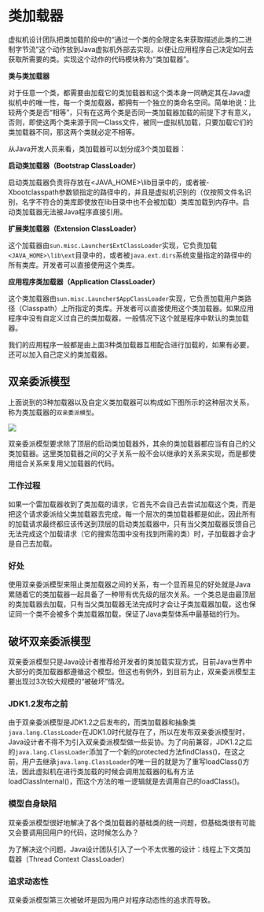 # 类加载器

虚拟机设计团队把类加载阶段中的“通过一个类的全限定名来获取描述此类的二进制字节流”这个动作放到Java虚拟机外部去实现，以便让应用程序自己决定如何去获取所需要的类。实现这个动作的代码模块称为“类加载器”。

**类与类加载器**

对于任意一个类，都需要由加载它的类加载器和这个类本身一同确定其在Java虚拟机中的唯一性，每一个类加载器，都拥有一个独立的类命名空间。简单地说：比较两个类是否“相等”，只有在这两个类是否同一类加载器加载的前提下才有意义，否则，即使这两个类来源于同一Class文件，被同一虚拟机加载，只要加载它们的类加载器不同，那这两个类就必定不相等。

从Java开发人员来看，类加载器可以划分成3个类加载器：

**启动类加载器（Bootstrap ClassLoader）**

启动类加载器负责将存放在<JAVA_HOME>\lib目录中的，或者被-Xbootclasspath参数锁指定的路径中的，并且是虚拟机识别的（仅按照文件名识别，名字不符合的类库即使放在lib目录中也不会被加载）类库加载到内存中。启动类加载器无法被Java程序直接引用。

**扩展类加载器（Extension ClassLoader）**

这个加载器由`sun.misc.Launcher$ExtClassLoader`实现，它负责加载`<JAVA_HOME>\lib\ext`目录中的，或者被`java.ext.dirs`系统变量指定的路径中的所有类库。开发者可以直接使用这个类库。

**应用程序类加载器（Application ClassLoader）**

这个类加载器由`sun.misc.Launcher$AppClassLoader`实现，它负责加载用户类路径（Classpath）上所指定的类库。开发者可以直接使用这个类加载器。如果应用程序中没有自定义过自己的类加载器，一般情况下这个就是程序中默认的类加载器。

我们的应用程序一般都是由上面3种类加载器互相配合进行加载的，如果有必要，还可以加入自己定义的类加载器。

## 双亲委派模型

上面说到的3种加载器以及自定义类加载器可以构成如下图所示的这种层次关系，称为类加载器的`双亲委派模型`。

![](../img/07/07_03_01_parents_delegation_model.png)

双亲委派模型要求除了顶层的启动类加载器外，其余的类加载器都应当有自己的父类加载器。这里类加载器之间的父子关系一般不会以继承的关系来实现，而是都使用组合关系来复用父加载器的代码。

### 工作过程

如果一个雷加载器收到了类加载的请求，它首先不会自己去尝试加载这个类，而是把这个请求委派给父类加载器去完成，每一个层次的类加载器都是如此，因此所有的加载请求最终都应该传送到顶层的启动类加载器中，只有当父类加载器反馈自己无法完成这个加载请求（它的搜索范围中没有找到所需的类）时，子加载器才会才是自己去加载。

### 好处

使用双亲委派模型来阻止类加载器之间的关系，有一个显而易见的好处就是Java累随着它的类加载器一起具备了一种带有优先级的层次关系。一个类总是由最顶层的类加载器去加载，只有当父类加载器无法完成时才会让子类加载器加载，这也保证同一个类不会被多个类加载器加载，保证了Java类型体系中最基础的行为。

## 破坏双亲委派模型

双亲委派模型只是Java设计者推荐给开发者的类加载实现方式，目前Java世界中大部分的类加载器都遵循这个模型。但这也有例外，到目前为止，双亲委派模型主要出现过3次较大规模的“被破坏”情况。

### JDK1.2发布之前

由于双亲委派模型是JDK1.2之后发布的，而类加载器和抽象类`java.lang.ClassLoader`在JDK1.0时代就存在了，所以在发布双亲委派模型时，Java设计者不得不为引入双亲委派模型做一些妥协。为了向前兼容，JDK1.2之后的`java.lang.ClassLoader`添加了一个新的protected方法findClass()，在这之前，用户去继承`java.lang.ClassLoader`的唯一目的就是为了重写loadClass()方法，因此虚拟机在进行类加载的时候会调用加载器的私有方法loadClassInternal()，而这个方法的唯一逻辑就是去调用自己的loadClass()。

### 模型自身缺陷

双亲委派模型很好地解决了各个类加载器的基础类的统一问题，但基础类很有可能又会要调用回用户的代码，这时候怎么办？

为了解决这个问题，Java设计团队引入了一个不太优雅的设计：线程上下文类加载器（Thread Context ClassLoader）

### 追求动态性

双亲委派模型第三次被破坏是因为用户对程序动态性的追求而导致。